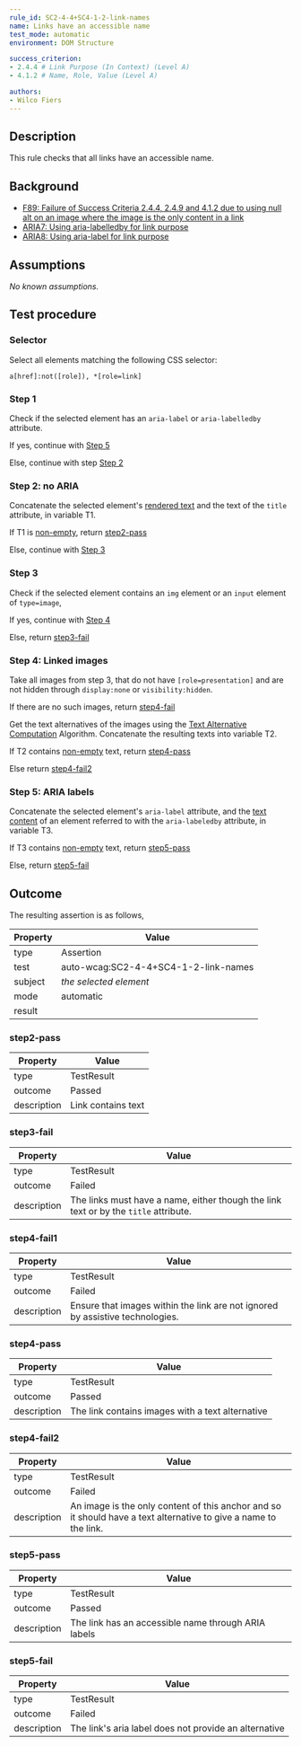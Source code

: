 ```yaml
---
rule_id: SC2-4-4+SC4-1-2-link-names
name: Links have an accessible name
test_mode: automatic
environment: DOM Structure

success_criterion:
- 2.4.4 # Link Purpose (In Context) (Level A)
- 4.1.2 # Name, Role, Value (Level A)

authors:
- Wilco Fiers
---
```


## Description

This rule checks that all links have an accessible name.

## Background

- [F89: Failure of Success Criteria 2.4.4, 2.4.9 and 4.1.2 due to using null alt on an image where the image is the only content in a link](http://www.w3.org/TR/WCAG20-TECHS/F89.html)
- [ARIA7: Using aria-labelledby for link purpose](https://www.w3.org/TR/WCAG20-TECHS/ARIA7.html)
- [ARIA8: Using aria-label for link purpose](https://www.w3.org/TR/WCAG20-TECHS/ARIA8.html)

## Assumptions

*No known assumptions.*

## Test procedure

### Selector

Select all elements matching the following CSS selector:

	a[href]:not([role]), *[role=link]

### Step 1

Check if the selected element has an `aria-label` or `aria-labelledby` attribute.

If yes, continue with [Step 5](#step-5-aria-labels)

Else, continue with step [Step 2](#step-2-no-aria)

### Step 2: no ARIA

Concatenate the selected element's [rendered text][RNDTXT] and the text of the `title` attribute, in variable T1.

If T1 is [non-empty][NEMPTY], return [step2-pass](#step2-pass)

Else, continue with [Step 3](#step-3)

### Step 3

Check if the selected element contains an `img` element or an `input` element of `type=image`, 

If yes, continue with [Step 4](#step-4-liked-images)

Else, return [step3-fail](#step3-fail)

### Step 4: Linked images

Take all images from step 3, that do not have `[role=presentation]` and are not hidden through `display:none` or `visibility:hidden`.

If there are no such images, return [step4-fail](#step4-fail1)

Get the text alternatives of the images using the [Text Alternative Computation][TXTALT] Algorithm. Concatenate the resulting texts into variable T2.

If T2 contains [non-empty][NEMPTY] text, return [step4-pass](step4-pass)

Else return [step4-fail2](#step4-fail2)

### Step 5: ARIA labels

Concatenate the selected element's `aria-label` attribute, and the [text content][TXTCNT] of an element referred to with the `aria-labeledby` attribute, in variable T3.

If T3 contains [non-empty][NEMPTY] text, return [step5-pass](#step5-pass)

Else, return [step5-fail](#step5-fail)

## Outcome

The resulting assertion is as follows,

| Property | Value
|----------|----------
| type     | Assertion
| test     | auto-wcag:SC2-4-4+SC4-1-2-link-names
| subject  | *the selected element*
| mode     | automatic
| result   | <One TestResult from below>

### step2-pass

| Property    | Value
|-------------|----------
| type        | TestResult
| outcome     | Passed
| description | Link contains text

### step3-fail

| Property    | Value
|-------------|----------
| type        | TestResult
| outcome     | Failed
| description | The links must have a name, either though the link text or by the `title` attribute.

### step4-fail1

| Property    | Value
|-------------|----------
| type        | TestResult
| outcome     | Failed
| description | Ensure that images within the link are not ignored by assistive technologies.

### step4-pass

| Property    | Value
|-------------|----------
| type        | TestResult
| outcome     | Passed
| description | The link contains images with a text alternative

### step4-fail2

| Property    | Value
|-------------|----------
| type        | TestResult
| outcome     | Failed
| description | An image is the only content of this anchor and so it should have a text alternative to give a name to the link.

### step5-pass

| Property    | Value
|-------------|----------
| type        | TestResult
| outcome     | Passed
| description | The link has an accessible name through ARIA labels

### step5-fail

| Property    | Value
|-------------|----------
| type        | TestResult
| outcome     | Failed
| description | The link's aria label does not provide an alternative


[NEMPTY]: ../pages/algorihms/none-empty.html
[TXTALT]: ../pages/algorithms/text-alternative-compute.html
[RNDTXT]: ../pages/algorithms/rendered-text.html
[TXTCNT]: ../pages/algorithms/text-content.html